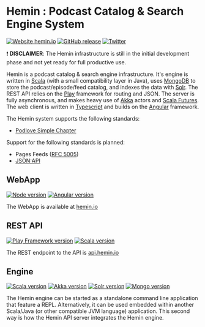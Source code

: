 
# Hemin : Podcast Catalog & Search Engine System


[![Website hemin.io](https://img.shields.io/website-up-down-green-red/https/hemin.io.svg)](https://hemin.io/)
[![GitHub release](https://img.shields.io/github/release/mpgirro/hemin.svg)](https://github.com/mpgirro/hemin/releases/)
[![Twitter](https://img.shields.io/badge/Twitter-%40hemin_io-blue.svg)](https://twitter.com/hemin_io)


:heavy_exclamation_mark: __DISCLAIMER__: The Hemin infrastructure is still in the initial development phase and not yet ready for full productive use.


Hemin is a podcast catalog & search engine infrastructure. It's engine is written in [Scala](https://www.scala-lang.org) (with a small compatibility layer in Java), uses [MongoDB](https://www.mongodb.com) to store the podcast/episode/feed catalog, and indexes the data with [Solr](http://lucene.apache.org/solr/). The REST API relies on the [Play](https://www.playframework.com) framework for routing and JSON. The server is fully asynchronous, and makes heavy use of [Akka](https://akka.io) actors and [Scala Futures](https://docs.scala-lang.org/overviews/core/futures.html). The web client is written in [Typescript](https://www.typescriptlang.org) and builds on the [Angular](https://angular.io) framework. 

The Hemin system supports the following standards:

* [Podlove Simple Chapter](https://podlove.org/simple-chapters/)

Support for the following standards is planned:

* Pages Feeds ([RFC 5005](https://tools.ietf.org/html/rfc5005))
* [JSON:API](https://jsonapi.org)


## WebApp


[![Node version](https://img.shields.io/badge/node-9.11-blue.svg)](https://nodejs.org/en/blog/release/v9.11.2/)
[![Angular version](https://img.shields.io/badge/angular-5-blue.svg)](https://blog.angular.io/version-5-0-0-of-angular-now-available-37e414935ced)


The WebApp is available at [hemin.io](https://hemin.io)


## REST API


[![Play Framework version](https://img.shields.io/badge/play-2.6-blue.svg)](https://www.playframework.com/documentation/2.6.x/Highlights26)
[![Scala version](https://img.shields.io/badge/scala-2.12-blue.svg)](https://www.scala-lang.org/download/2.12.0.html)


The REST endpoint to the API is [api.hemin.io](https://api.hemin.io)


## Engine 


[![Scala version](https://img.shields.io/badge/scala-2.12-blue.svg)](https://www.scala-lang.org/download/2.12.0.html)
[![Akka version](https://img.shields.io/badge/akka-2.5-blue.svg)](https://akka.io/blog/news/2017/04/13/akka-2.5.0-released)
[![Solr version](https://img.shields.io/badge/solr-7.5-blue.svg)](https://lucene.apache.org/solr/guide/7_5/index.html)
[![Mongo version](https://img.shields.io/badge/mongo-4.0-blue.svg)](https://docs.mongodb.com/manual/release-notes/4.0/)


The Hemin engine can be started as a standalone command line application that feature a REPL. Alternatively, it can be used embedded within another Scala/Java (or other compatible JVM language) application. This second way is how the Hemin API server integrates the Hemin engine.

